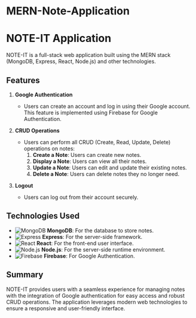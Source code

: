 ﻿# MERN-Note-Application
# NOTE-IT Application

NOTE-IT is a full-stack web application built using the MERN stack (MongoDB, Express, React, Node.js) and other technologies.

## Features

1. **Google Authentication**
    - Users can create an account and log in using their Google account. This feature is implemented using Firebase for Google Authentication.

2. **CRUD Operations**
    - Users can perform all CRUD (Create, Read, Update, Delete) operations on notes:
        1. **Create a Note**: Users can create new notes.
        2. **Display a Note**: Users can view all their notes.
        3. **Update a Note**: Users can edit and update their existing notes.
        4. **Delete a Note**: Users can delete notes they no longer need.

3. **Logout**
    - Users can log out from their account securely.

## Technologies Used

- ![MongoDB](https://img.icons8.com/color/48/000000/mongodb.png) **MongoDB**: For the database to store notes.
- ![Express](https://img.icons8.com/color/48/000000/express.png) **Express**: For the server-side framework.
- ![React](https://img.icons8.com/color/48/000000/react-native.png) **React**: For the front-end user interface.
- ![Node.js](https://img.icons8.com/color/48/000000/nodejs.png) **Node.js**: For the server-side runtime environment.
- ![Firebase](https://img.icons8.com/color/48/000000/firebase.png) **Firebase**: For Google Authentication.

## Summary

NOTE-IT provides users with a seamless experience for managing notes with the integration of Google authentication for easy access and robust CRUD operations. The application leverages modern web technologies to ensure a responsive and user-friendly interface.

